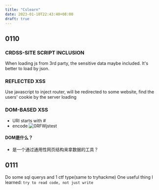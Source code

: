 ```yaml
---
title: "Cslearn"
date: 2023-01-10T22:43:40+08:00
draft: true
---
```


## 0110

### CRDSS-SITE SCRIPT INCLUSION

When loading js from 3rd party, the sensitive data maybe included.
It's better to load by json.

### REFLECTED XSS

Use javascript to inject router, will be redirected to some website, find the users' cookie by the server loading

### DOM-BASED XSS

- URI starts with #
- encode
    ![0RFWjstest](https://cdn.jsdelivr.net/gh/h3x311/upic@main/LC3/2023/0RFWjstest.png)
#### DOM是什么？

- 是一个通过通用性网页结构来拿数据的工具？

## 0111

Do some sql querys and 1 ctf type(same to tryhackme)
One useful thing I learned:
``` try to read code, not just write ```

